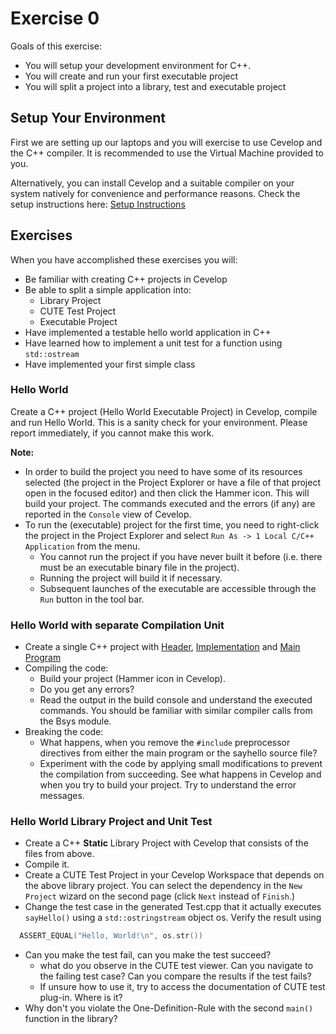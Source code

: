 # Exercise 0

Goals of this exercise:

* You will setup your development environment for C++.
* You will create and run your first executable project
* You will split a project into a library, test and executable project


## Setup Your Environment

First we are setting up our laptops and you will exercise to use Cevelop and the C++ compiler. 
It is recommended to use the Virtual Machine provided to you.

Alternatively, you can install Cevelop and a suitable compiler on your system natively for convenience and performance reasons. Check the setup instructions here: [Setup Instructions](https://github.com/PeterSommerlad/CPPCourseIntroduction/blob/main/exercises/manualsetupenvironment.md)


## Exercises

When you have accomplished these exercises you will:

 - Be familiar with creating C++ projects in Cevelop
 - Be able to split a simple application into:
   - Library Project
   - CUTE Test Project
   - Executable Project
 - Have implemented a testable hello world application in C++
 - Have learned how to implement a unit test for a function using `std::ostream`
 - Have implemented your first simple class


### Hello World

Create a C++ project (Hello World Executable Project) in Cevelop, compile and run Hello World. This is a sanity check for your environment. Please report immediately, if you cannot make this work.

**Note:**

  - In order to build the project you need to have some of its resources selected (the project in the Project Explorer or have a file of that project open in the focused editor) and then click the Hammer icon. This will build your project. The commands executed and the errors (if any) are reported in the `Console` view of Cevelop.
  - To run the (executable) project for the first time, you need to right-click the project in the Project Explorer and select `Run As -> 1 Local C/C++ Application` from the menu.
    - You cannot run the project if you have never built it before (i.e. there must be an executable binary file in the project).
    - Running the project will build it if necessary.
    - Subsequent launches of the executable are accessible through the `Run` button in the tool bar.


### Hello World with separate Compilation Unit

  - Create a single C++ project with [Header](https://github.com/PeterSommerlad/CPPCourseIntroduction/tree/main/src/hellolib/sayhello.h), [Implementation](https://github.com/PeterSommerlad/CPPCourseIntroduction/tree/main/src/hellolib/sayhello.cpp) and [Main Program](https://github.com/PeterSommerlad/CPPCourseIntroduction/tree/main/src/hellomain/hellomain.cpp)
  - Compiling the code:
    - Build your project (Hammer icon in Cevelop).
    - Do you get any errors?
    - Read the output in the build console and understand the executed commands. You should be familiar with similar compiler calls from the Bsys module.
  - Breaking the code:
    - What happens, when you remove the `#include` preprocessor directives from either the main program or the sayhello source file?
    - Experiment with the code by applying small modifications to prevent the compilation from succeeding. See what happens in Cevelop and when you try to build your project. Try to understand the error messages.


### Hello World Library Project and Unit Test

  - Create a C++ **Static** Library Project with Cevelop that consists of the files from above.
  - Compile it.
  - Create a CUTE Test Project in your Cevelop Workspace that depends on the above library project. You can select the dependency in the `New Project` wizard on the second page (click `Next` instead of `Finish`.)
  - Change the test case in the generated Test.cpp that it actually executes `sayHello()` using a `std::ostringstream` object os. Verify the result using 

```cpp
  ASSERT_EQUAL("Hello, World!\n", os.str())
```

  - Can you make the test fail, can you make the test succeed?
    - what do you observe in the CUTE test viewer. Can you navigate to the failing test case? Can you compare the results if the test fails?
    - If unsure how to use it, try to access the documentation of CUTE test plug-in. Where is it?
  - Why don't you violate the One-Definition-Rule with the second `main()` function in the library?

